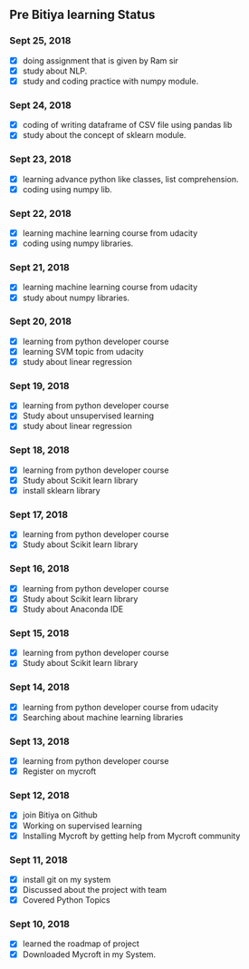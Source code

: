 ## Pre Bitiya learning Status

### Sept 25, 2018
* [x] doing assignment that is given by Ram sir
* [x] study about NLP.
* [x] study and coding practice with numpy module.

### Sept 24, 2018
* [x] coding of writing dataframe of CSV file using pandas lib
* [x] study about the concept of sklearn module.

### Sept 23, 2018
* [x] learning advance python like classes, list comprehension.
* [x] coding using numpy lib.

### Sept 22, 2018
* [x] learning machine learning course from udacity
* [x] coding using numpy libraries.

### Sept 21, 2018
* [x] learning machine learning course from udacity
* [x] study about numpy libraries.

### Sept 20, 2018
* [x] learning from python developer course
* [x] learning SVM topic from udacity
* [x] study about linear regression

### Sept 19, 2018
* [x] learning from python developer course
* [x] Study about unsupervised learning
* [x] study about linear regression

### Sept 18, 2018
* [x] learning from python developer course
* [x] Study about Scikit learn library
* [x] install sklearn library

### Sept 17, 2018
* [x] learning from python developer course
* [x] Study about Scikit learn library

### Sept 16, 2018
* [x] learning from python developer course
* [x] Study about Scikit learn library
* [x] Study about Anaconda IDE

### Sept 15, 2018
* [x] learning from python developer course
* [x] Study about Scikit learn library

### Sept 14, 2018
* [x] learning from python developer course from udacity
* [x] Searching about machine learning libraries 

### Sept 13, 2018
* [x] learning from python developer course
* [x] Register on mycroft

### Sept 12, 2018
* [x] join Bitiya on Github
* [x] Working on supervised learning
* [x] Installing Mycroft by getting help from Mycroft community

### Sept 11, 2018
* [x] install git on my system
* [x] Discussed about the project with team
* [x] Covered Python Topics

### Sept 10, 2018
* [x] learned the roadmap of project
* [x] Downloaded Mycroft in my System.
